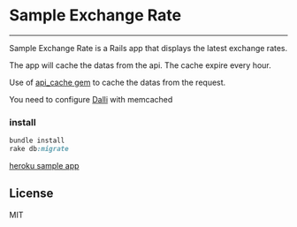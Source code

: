 # Sample Exchange Rate
----

Sample Exchange Rate is a Rails app that displays the latest exchange rates.

The app will cache the datas from the api.
The cache expire every hour.

Use of [api_cache gem](https://github.com/mloughran/api_cache) to cache the datas from the request.

You need to configure [Dalli](https://github.com/mperham/dalli) with memcached

### install

```ruby
bundle install
rake db:migrate
```


[heroku sample app](https://boiling-ridge-9198.herokuapp.com/)

License
----
MIT
